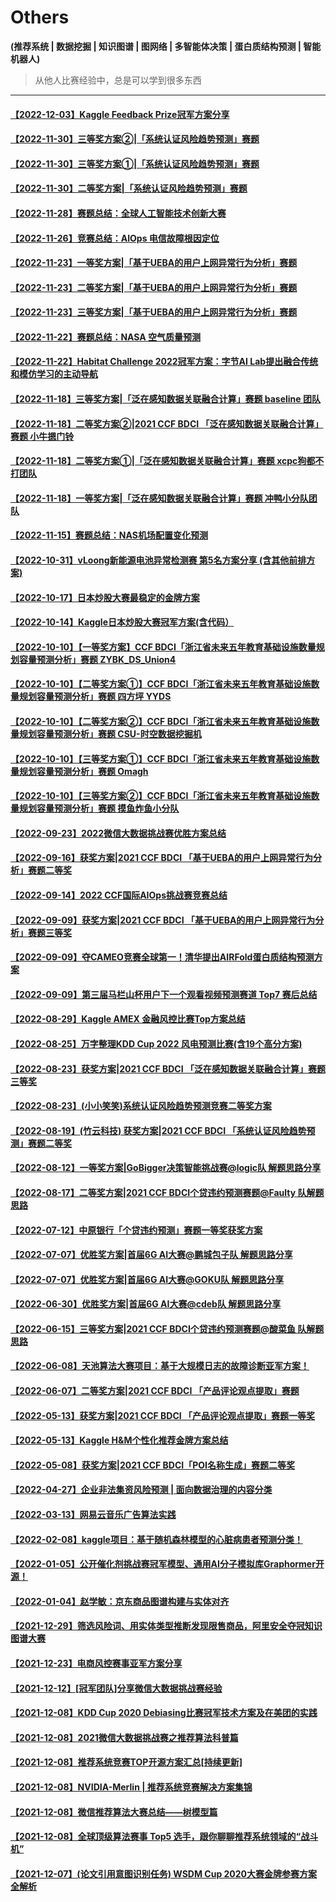 # Others
**(推荐系统 | 数据挖掘 | 知识图谱 | 图网络 | 多智能体决策 | 蛋白质结构预测 | 智能机器人)**
> 从他人比赛经验中，总是可以学到很多东西

---
#### [【2022-12-03】Kaggle Feedback Prize冠军方案分享](http://mp.weixin.qq.com/s?__biz=Mzk0NDE5Nzg1Ng==&mid=2247505798&idx=1&sn=7d6d9ee97404541b826ed3c61cea5e3a&chksm=c32ace09f45d471f86163e9bba572cffab661438370807a7f3b3c311164f7e73d3f0ac656baa#rd)
#### [【2022-11-30】三等奖方案②|「系统认证风险趋势预测」赛题](http://mp.weixin.qq.com/s?__biz=MzI5ODQxMTk5MQ==&mid=2247511631&idx=3&sn=0e1e7eb95c4c7b647a7a4bc98e9f9459&chksm=eca4dcf7dbd355e1b5f61b5892e01773df732a7070b25772abd9ea794170537b3e83f36a057e#rd)
#### [【2022-11-30】三等奖方案①|「系统认证风险趋势预测」赛题](http://mp.weixin.qq.com/s?__biz=MzI5ODQxMTk5MQ==&mid=2247511631&idx=2&sn=aedf255f3fb902f3aa3b91f26c848c2e&chksm=eca4dcf7dbd355e12894209933c5fb9e2007f055e07a99605763ac554693dec8745cd23e27cc#rd)
#### [【2022-11-30】二等奖方案|「系统认证风险趋势预测」赛题](http://mp.weixin.qq.com/s?__biz=MzI5ODQxMTk5MQ==&mid=2247511631&idx=1&sn=449228647107050027e6a5cd9a35c500&chksm=eca4dcf7dbd355e13ceb06043321e4584049840adf78979cecce37e1890c66219b17defed4f6#rd)
#### [【2022-11-28】赛题总结：全球人工智能技术创新大赛](http://mp.weixin.qq.com/s?__biz=MzIwNDA5NDYzNA==&mid=2247500363&idx=1&sn=700a81a9ee660cfae2d90c87a6a71da0&chksm=96c7ef8ea1b066982bc693885e5f9e88452d32c90dadf7284bbff8fdb7e48e5555a1a5fd661b#rd)
#### [【2022-11-26】竞赛总结：AIOps 电信故障根因定位](https://mp.weixin.qq.com/s/lN1HHHn9QVpaZVr-iGqH9A)
#### [【2022-11-23】一等奖方案|「基于UEBA的用户上网异常行为分析」赛题](https://mp.weixin.qq.com/s/zI0uKhiZZDyNMAwKjdoBHg)
#### [【2022-11-23】二等奖方案|「基于UEBA的用户上网异常行为分析」赛题](https://mp.weixin.qq.com/s/2HKSUnPIqzZ_vi4w1ejNBg)
#### [【2022-11-23】三等奖方案|「基于UEBA的用户上网异常行为分析」赛题](https://mp.weixin.qq.com/s/cNbuUJcf4bYRbySq9fYgBg)
#### [【2022-11-22】赛题总结：NASA 空气质量预测](https://mp.weixin.qq.com/s/RIoa2ScRLT2Y7p2olxTfDA)
#### [【2022-11-22】Habitat Challenge 2022冠军方案：字节AI Lab提出融合传统和模仿学习的主动导航](https://mp.weixin.qq.com/s/DGYv97OMYDtA6HVY04h-Dg)
#### [【2022-11-18】三等奖方案|「泛在感知数据关联融合计算」赛题 baseline 团队](https://mp.weixin.qq.com/s/_bAsK3d9evpXHXmnA4ow0w)
#### [【2022-11-18】二等奖方案②|2021 CCF BDCI 「泛在感知数据关联融合计算」赛题 小牛摁门铃](https://mp.weixin.qq.com/s/tIh8MmglnddJnJUGmAqSww)
#### [【2022-11-18】二等奖方案①|「泛在感知数据关联融合计算」赛题 xcpc狗都不打团队](https://mp.weixin.qq.com/s/r7Ch3GVFOarBzCvKWN0g8A)
#### [【2022-11-18】一等奖方案|「泛在感知数据关联融合计算」赛题 冲鸭小分队团队](https://mp.weixin.qq.com/s/Z30-hwDkAXzbgwUTIKdLHA)
#### [【2022-11-15】赛题总结：NAS机场配置变化预测](https://mp.weixin.qq.com/s/wjJ4vXF4Dxw8vfofVNbnZg)
#### [【2022-10-31】vLoong新能源电池异常检测赛 第5名方案分享 (含其他前排方案)](https://mp.weixin.qq.com/s/bY948S7NWzsG5uedtjAm0Q)
#### [【2022-10-17】日本炒股大赛最稳定的金牌方案](https://mp.weixin.qq.com/s/seHvAv6uMk-QnXv3E-ts1w)
#### [【2022-10-14】Kaggle日本炒股大赛冠军方案(含代码）](https://mp.weixin.qq.com/s/5M-eNMbF4EBlIMVXfgjnwg)
#### [【2022-10-10】【一等奖方案】CCF BDCI「浙江省未来五年教育基础设施数量规划容量预测分析」赛题 ZYBK_DS_Union4](https://mp.weixin.qq.com/s/D4X-iBZxBT0xmgSnxgJ2nQ)
#### [【2022-10-10】【二等奖方案①】CCF BDCI「浙江省未来五年教育基础设施数量规划容量预测分析」赛题 四方坪 YYDS](https://mp.weixin.qq.com/s/_CGLPMTiSeXkrFb61LwnWw)
#### [【2022-10-10】【二等奖方案②】CCF BDCI「浙江省未来五年教育基础设施数量规划容量预测分析」赛题 CSU-时空数据挖掘机](https://mp.weixin.qq.com/s/d0F958bw5Qg-paVL5wLA0w)
#### [【2022-10-10】【三等奖方案①】CCF BDCI「浙江省未来五年教育基础设施数量规划容量预测分析」赛题 Omagh](https://mp.weixin.qq.com/s/IIvP81X32W8bGiBz1Q4IkA)
#### [【2022-10-10】【三等奖方案②】CCF BDCI「浙江省未来五年教育基础设施数量规划容量预测分析」赛题 摸鱼炸鱼小分队](https://mp.weixin.qq.com/s/wNMRYAtREwQwrcXEq7jumA)
#### [【2022-09-23】2022微信大数据挑战赛优胜方案总结](https://mp.weixin.qq.com/s/AkZvomdKaCbsTSSH4jBDKg)
#### [【2022-09-16】获奖方案|2021 CCF BDCI 「基于UEBA的用户上网异常行为分析」赛题二等奖](https://mp.weixin.qq.com/s/2auKhJCDcsSiyy7ekwv4Yg)
#### [【2022-09-14】2022 CCF国际AIOps挑战赛竞赛总结](https://mp.weixin.qq.com/s/CbVmY2RVR_ZRB3MaJ4lqmQ)
#### [【2022-09-09】获奖方案|2021 CCF BDCI 「基于UEBA的用户上网异常行为分析」赛题三等奖](https://mp.weixin.qq.com/s/Ouko7-nFZkJfyKcCf4AoAw)
#### [【2022-09-09】夺CAMEO竞赛全球第一！清华提出AIRFold蛋白质结构预测方案](https://mp.weixin.qq.com/s/52MFjmG3ZzyKTMUTcJRm1w)
#### [【2022-09-09】第三届马栏山杯用户下一个观看视频预测赛道 Top7 赛后总结](https://mp.weixin.qq.com/s/IhWHkzx-y8U6ZbC6kGiuCg)
#### [【2022-08-29】Kaggle AMEX 金融风控比赛Top方案总结](https://mp.weixin.qq.com/s/z4DZm3JdbardzSis91lrAA)
#### [【2022-08-25】万字整理KDD Cup 2022 风电预测比赛(含19个高分方案)](https://mp.weixin.qq.com/s/-zMvykSXd3X4HYnu7938Uw)
#### [【2022-08-23】获奖方案|2021 CCF BDCI 「泛在感知数据关联融合计算」赛题三等奖](https://mp.weixin.qq.com/s/OWuj5TkrxxwwdfziW1S5Mg)
#### [【2022-08-23】(小小笑笑)系统认证风险趋势预测竞赛二等奖方案](https://mp.weixin.qq.com/s/gMclrGHPP7mzXJV9Nn_8-A)
#### [【2022-08-19】(竹云科技) 获奖方案|2021 CCF BDCI 「系统认证风险趋势预测」赛题二等奖](https://mp.weixin.qq.com/s/6hIfiB9l9K_pXAqt9Lew4A)
#### [【2022-08-12】一等奖方案|GoBigger决策智能挑战赛@logic队 解题思路分享](https://mp.weixin.qq.com/s/c3iwaWN5jVx7DM1dsGx3mw)
#### [【2022-08-17】二等奖方案|2021 CCF BDCI个贷违约预测赛题@Faulty 队解题思路](https://mp.weixin.qq.com/s/BdOSAKIL4tzhCRxHz9AKKg)
#### [【2022-07-12】中原银行「个贷违约预测」赛题一等奖获奖方案](https://mp.weixin.qq.com/s/hnNueD98r5DzHvJXiibPDQ)
#### [【2022-07-07】优胜奖方案|首届6G AI大赛@鹏城包子队 解题思路分享](https://mp.weixin.qq.com/s?__biz=MzI5ODQxMTk5MQ==&mid=2247506633&idx=1&sn=767fb3837274cc28456a3967c5f9f160&chksm=eca4a871dbd321679cde61e31d42c597b0fe5f135131c143ec7b4a74e913d64f8610ee9a81e4&scene=178&cur_album_id=1822046196287258625#rd)
#### [【2022-07-07】优胜奖方案|首届6G AI大赛@GOKU队 解题思路分享](https://mp.weixin.qq.com/s?__biz=MzI5ODQxMTk5MQ==&mid=2247506745&idx=1&sn=e8d552e21c2da32f79bb435841dd3992&chksm=eca4a981dbd32097c6ff1ec42f203bde8c2dfda52cd20d89f1561e6c9adef67dea405bf8debf&scene=178&cur_album_id=1822046196287258625#rd)
#### [【2022-06-30】优胜奖方案|首届6G AI大赛@cdeb队 解题思路分享](https://mp.weixin.qq.com/s/1xYZpk0kD4y51CpjRXPgMQ)
#### [【2022-06-15】三等奖方案|2021 CCF BDCI个贷违约预测赛题@酸菜鱼 队解题思路](https://mp.weixin.qq.com/s/Gpk58GOZ-pUQI63Srx_gYA)
#### [【2022-06-08】天池算法大赛项目：基于大规模日志的故障诊断亚军方案！](https://mp.weixin.qq.com/s/GwrcPwTNHTXb46ek0-rWKA)
#### [【2022-06-07】二等奖方案|2021 CCF BDCI 「产品评论观点提取」赛题](https://mp.weixin.qq.com/s/-LrrbFxOtVOiyvjxewLxcw)
#### [【2022-05-13】获奖方案|2021 CCF BDCI 「产品评论观点提取」赛题一等奖](https://mp.weixin.qq.com/s/MFa9bqEcPah2pdt1PfbeeA)
#### [【2022-05-13】Kaggle H&M个性化推荐金牌方案总结](https://mp.weixin.qq.com/s/JieqWl4wQXHP2t9Ew6fd6w)
#### [【2022-05-08】获奖方案|2021 CCF BDCI「POI名称生成」赛题二等奖](https://mp.weixin.qq.com/s/q6JUySACQR748Vty5I30BA)
#### [【2022-04-27】企业非法集资风险预测 | 面向数据治理的内容分类](https://mp.weixin.qq.com/s/Fem7Zxn4tD7sbRRYsNEkcQ)
#### [【2022-03-13】网易云音乐广告算法实践](https://mp.weixin.qq.com/s/wpgESXcT8UVwDjtPZdo_Bg)
#### [【2022-02-08】kaggle项目：基于随机森林模型的心脏病患者预测分类！](https://mp.weixin.qq.com/s/ylREDKB-HFo0b2mxphXd_g)
#### [【2022-01-05】公开催化剂挑战赛冠军模型、通用AI分子模拟库Graphormer开源！](https://mp.weixin.qq.com/s/oOrRYf8anJqwiMrVq-H_8g)
#### [【2022-01-04】赵学敏：京东商品图谱构建与实体对齐](https://mp.weixin.qq.com/s/9y4x4Ui4a5HiHRwi-gGRmA)
#### [【2021-12-29】筛选风险词、用实体类型推断发现限售商品，阿里安全夺冠知识图谱大赛](https://mp.weixin.qq.com/s/1AXztwJCgkEauOKZwfs5Kw)
#### [【2021-12-23】电商风控赛事亚军方案分享](https://mp.weixin.qq.com/s/jpJBvPihhHxREC6-FcXGyQ)
#### [【2021-12-12】[冠军团队]分享微信大数据挑战赛经验](https://mp.weixin.qq.com/s/Jxydvm9Ri11i4RF4NbS0bA)
#### [【2021-12-08】KDD Cup 2020 Debiasing比赛冠军技术方案及在美团的实践](https://tech.meituan.com/2020/08/20/kdd-cup-debiasing-practice.html)
#### [【2021-12-08】2021微信大数据挑战赛之推荐算法科普篇](https://developers.weixin.qq.com/community/develop/article/doc/0000e60e1c8ed881174c39f9d56413)
#### [【2021-12-08】推荐系统竞赛TOP开源方案汇总[持续更新]](https://zhuanlan.zhihu.com/p/269635363)
#### [【2021-12-08】NVIDIA-Merlin | 推荐系统竞赛解决方案集锦](https://zhuanlan.zhihu.com/p/442001853)
#### [【2021-12-08】微信推荐算法大赛总结——树模型篇](https://zhuanlan.zhihu.com/p/402162597)
#### [【2021-12-08】全球顶级算法赛事 Top5 选手，跟你聊聊推荐系统领域的“战斗机”](https://gitbook.cn/gitchat/geekbook/5c4abd3b4ab8b926cf73acc5/topic/5c52ef1cdc96fe6e50a51cb8)
#### [【2021-12-07】(论文引用意图识别任务) WSDM Cup 2020大赛金牌参赛方案全解析](https://segmentfault.com/a/1190000037442413)
